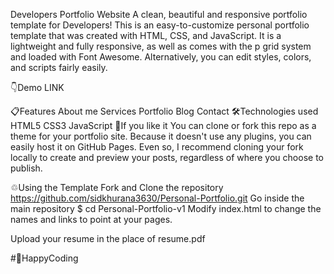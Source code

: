 Developers Portfolio Website
A clean, beautiful and responsive portfolio template for Developers!
This is an easy-to-customize personal portfolio template that was created with HTML, CSS, and JavaScript. It is a lightweight and fully responsive, as well as comes with the p grid system and loaded with Font Awesome. Alternatively, you can edit styles, colors, and scripts fairly easily.

👇Demo
LINK

📋Features
About me
Services
Portfolio
Blog
Contact
🛠️Technologies used
HTML5
CSS3
JavaScript
🤟If you like it
You can clone or fork this repo as a theme for your portfolio site. Because it doesn't use any plugins, you can easily host it on GitHub Pages. Even so, I recommend cloning your fork locally to create and preview your posts, regardless of where you choose to publish.

♲Using the Template
Fork and Clone the repository
https://github.com/sidkhurana3630/Personal-Portfolio.git
Go inside the main repository
$ cd Personal-Portfolio-v1
Modify index.html to change the names and links to point at your pages.

Upload your resume in the place of resume.pdf

#🚀HappyCoding
